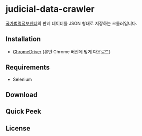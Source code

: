 # judicial-data-crawler
[국가법령정보센터](http://www.law.go.kr/LSW/main.html)의 판례 데이터를 JSON 형태로 저장하는 크롤러입니다.

## Installation
* [ChromeDriver](http://chromedriver.chromium.org/downloads) (본인 Chrome 버전에 맞게 다운로드)

## Requirements
* Selenium

## Download

## Quick Peek

## License
